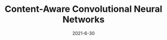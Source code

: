 ---
title: "Content-Aware Convolutional Neural Networks"
collection: journals
permalink: /publication/Collaborative
date: 2021-6-30
year: "2021"
venue: "Neural Networks"
city: 
state: ""
thumbnail: "Content-aware.png"
teaser : 
authors: "Yong Guo, Yaofo Chen, Mingkui Tan, Kui Jia, Jian Chen, Jingdong Wang"
bibtex: Content-aware.txt
uri: Content-aware.pdf
arxiv: https://arxiv.org/abs/2106.15797
project: 
source: https://github.com/guoyongcs/CAC
poster: 
data:
---